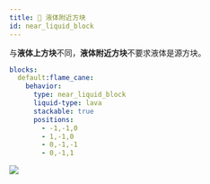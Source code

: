 ```yaml
---
title: 🤽 液体附近方块
id: near_liquid_block
---
```


与**液体上方块**不同，**液体附近方块**不要求液体是源方块。

```yaml
blocks:
  default:flame_cane:
    behavior:
      type: near_liquid_block
      liquid-type: lava
      stackable: true
      positions:
        - -1,-1,0
        - 1,-1,0
        - 0,-1,-1
        - 0,-1,1
```

![](/img/near_liquid_block.png)
